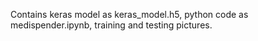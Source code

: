 Contains keras model as keras_model.h5, python code as medispender.ipynb, training and testing pictures.
